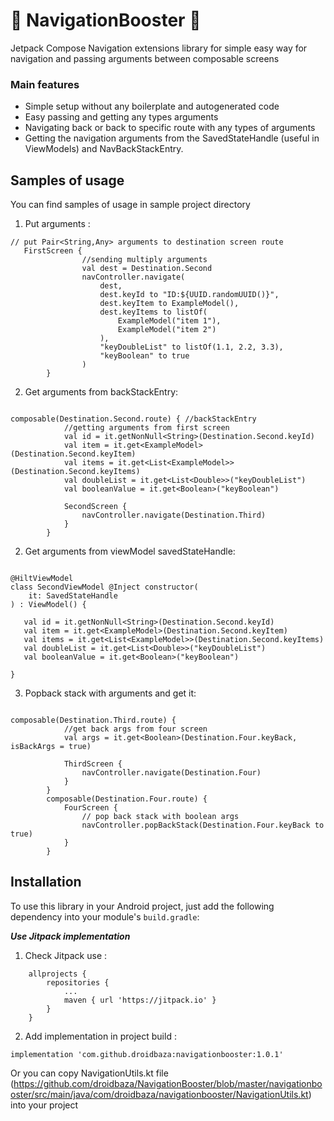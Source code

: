 # :pill: NavigationBooster :pill:
Jetpack Compose Navigation extensions library for simple easy way for navigation and passing arguments between composable screens 

### Main features
- Simple setup without any boilerplate and autogenerated code
- Easy passing and getting any types arguments
- Navigating back or back to specific route with any types of arguments
- Getting the navigation arguments from the SavedStateHandle (useful in ViewModels) and NavBackStackEntry.

## Samples of usage
You can find samples of usage in sample project directory

1. Put arguments : 
```
// put Pair<String,Any> arguments to destination screen route
   FirstScreen {
                //sending multiply arguments 
                val dest = Destination.Second
                navController.navigate(
                    dest,
                    dest.keyId to "ID:${UUID.randomUUID()}",
                    dest.keyItem to ExampleModel(),
                    dest.keyItems to listOf(
                        ExampleModel("item 1"),
                        ExampleModel("item 2")
                    ),
                    "keyDoubleList" to listOf(1.1, 2.2, 3.3),
                    "keyBoolean" to true
                )
        }
```

2. Get arguments from backStackEntry: 
```

composable(Destination.Second.route) { //backStackEntry
            //getting arguments from first screen
            val id = it.getNonNull<String>(Destination.Second.keyId)
            val item = it.get<ExampleModel>(Destination.Second.keyItem)
            val items = it.get<List<ExampleModel>>(Destination.Second.keyItems)
            val doubleList = it.get<List<Double>>("keyDoubleList")
            val booleanValue = it.get<Boolean>("keyBoolean")

            SecondScreen {
                navController.navigate(Destination.Third)
            }
        }
```

2. Get arguments from viewModel savedStateHandle: 
```

@HiltViewModel
class SecondViewModel @Inject constructor(
    it: SavedStateHandle
) : ViewModel() {

   val id = it.getNonNull<String>(Destination.Second.keyId)
   val item = it.get<ExampleModel>(Destination.Second.keyItem)
   val items = it.get<List<ExampleModel>>(Destination.Second.keyItems)
   val doubleList = it.get<List<Double>>("keyDoubleList")
   val booleanValue = it.get<Boolean>("keyBoolean")

}

```

3. Popback stack with arguments and get it: 
```

composable(Destination.Third.route) {
            //get back args from four screen
            val args = it.get<Boolean>(Destination.Four.keyBack, isBackArgs = true)

            ThirdScreen {
                navController.navigate(Destination.Four)
            }
        }
        composable(Destination.Four.route) {
            FourScreen {
                // pop back stack with boolean args
                navController.popBackStack(Destination.Four.keyBack to true)
            }
        }

```

## Installation

To use this library in your Android project, just add the following dependency into your module's `build.gradle`:

***Use Jitpack implementation***

1. Check Jitpack use : 
```
	allprojects {
		repositories {
			...
			maven { url 'https://jitpack.io' }
		}
	}
```

2. Add implementation in project build :
```
implementation 'com.github.droidbaza:navigationbooster:1.0.1'
```

Or you can copy NavigationUtils.kt file (https://github.com/droidbaza/NavigationBooster/blob/master/navigationbooster/src/main/java/com/droidbaza/navigationbooster/NavigationUtils.kt)
into your project


